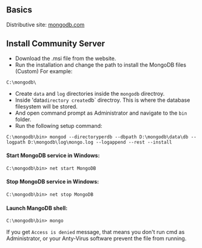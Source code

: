## Basics
Distributive site: [mongodb.com](https://mongodb.com)

## Install Community Server
- Download the .msi file from the website.
- Run the installation and change the path to install the MongoDB files (Custom) For example:
```
C:\mongodb\
```
- Create `data` and `log` directories inside the `mongodb` directroy.
- Inside 'data` directory create `db` directroy. This is where the database filesystem will be stored.
- And open command prompt as Administrator and navigate to the `bin` folder.
- Run the following setup command:
```
C:\mongodb\bin> mongod --directoryperdb --dbpath D:\mongodb\data\db --logpath D:\mongodb\log\mongo.log --logappend --rest --install
```
#### Start MongoDB service in Windows:
```
C:\mongodb\bin> net start MongoDB
```
#### Stop MongoDB service in Windows:
```
C:\mongodb\bin> net stop MongoDB
```
#### Launch MangoDB shell:
```
C:\mongodb\bin> mongo
```
If you get `Access is denied` message, that means you don't run cmd as Administrator, or your Anty-Virus software prevent the file from running.
